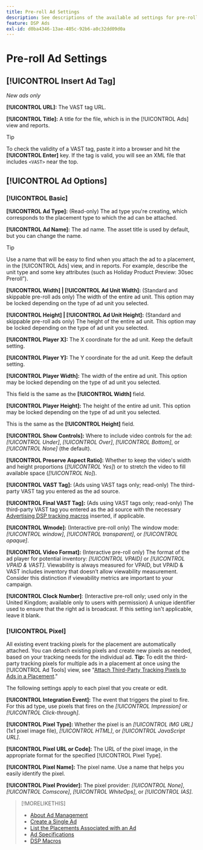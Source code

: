 ```yaml
---
title: Pre-roll Ad Settings
description: See descriptions of the available ad settings for pre-roll ads.
feature: DSP Ads
exl-id: d0ba4346-13ae-405c-92b6-a0c32dd09d0a
---
```

# Pre-roll Ad Settings

## [!UICONTROL Insert Ad Tag]

*New ads only*

**[!UICONTROL URL]:** The VAST tag URL.

**[!UICONTROL Title]:** A title for the file, which is in the [!UICONTROL Ads] view and reports.

>[!TIP]
>
> To check the validity of a VAST tag, paste it into a browser and hit the **[!UICONTROL Enter]** key. If the tag is valid, you will see an XML file that includes `<VAST>` near the top.

## [!UICONTROL Ad Options]

### [!UICONTROL Basic]

**[!UICONTROL Ad Type]:** (Read-only) The ad type you're creating, which corresponds to the placement type to which the ad can be attached.

**[!UICONTROL Ad Name]:** The ad name. The asset title is used by default, but you can change the name.

>[!TIP]
>
> Use a name that will be easy to find when you attach the ad to a placement, in the [!UICONTROL Ads] view, and in reports. For example, describe the unit type and some key attributes (such as Holiday Product Preview: 30sec Preroll”).

**[!UICONTROL Width] | [!UICONTROL Ad Unit Width]:** (Standard and skippable pre-roll ads only) The width of the entire ad unit. This option may be locked depending on the type of ad unit you selected.

**[!UICONTROL Height] | [!UICONTROL Ad Unit Height]:** (Standard and skippable pre-roll ads only) The height of the entire ad unit. This option may be locked depending on the type of ad unit you selected.

**[!UICONTROL Player X]:** The X coordinate for the ad unit. Keep the default setting.

**[!UICONTROL Player Y]:** The Y coordinate for the ad unit. Keep the default setting.

**[!UICONTROL Player Width]:** The width of the entire ad unit. This option may be locked depending on the type of ad unit you selected.

This field is the same as the **[!UICONTROL Width]** field.

**[!UICONTROL Player Height]:** The height of the entire ad unit. This option may be locked depending on the type of ad unit you selected.

This is the same as the **[!UICONTROL Height]** field.

**[!UICONTROL Show Controls]:** Where to include video controls for the ad: *[!UICONTROL Under]*, *[!UICONTROL Over]*, *[!UICONTROL Bottom]*, or *[!UICONTROL None]* (the default).

**[!UICONTROL Preserve Aspect Ratio]:** Whether to keep the video's width and height proportions (*[!UICONTROL Yes]*) or to stretch the video to fill available space (*[!UICONTROL No]*).

**[!UICONTROL VAST Tag]:** (Ads using VAST tags only; read-only) The third-party VAST tag you entered as the ad source.

**[!UICONTROL Final VAST Tag]:** (Ads using VAST tags only; read-only) The third-party VAST tag you entered as the ad source with the necessary [Advertising DSP tracking macros](/help/dsp/campaign-management/macros.md) inserted, if applicable.

**[!UICONTROL Wmode]:** (Interactive pre-roll only) The window mode: *[!UICONTROL window]*, *[!UICONTROL transparent]*, or *[!UICONTROL opaque]*.

**[!UICONTROL Video Format]:** (Interactive pre-roll only) The format of the ad player for potential inventory: *[!UICONTROL VPAID]* or *[!UICONTROL VPAID & VAST]*. Viewability is always measured for VPAID, but VPAID & VAST includes inventory that doesn’t allow viewability measurement. Consider this distinction if viewability metrics are important to your campaign.

**[!UICONTROL Clock Number]**: (Interactive pre-roll only; used only in the United Kingdom; available only to users with permission) A unique identifier used to ensure that the right ad is broadcast. If this setting isn't applicable, leave it blank.

### [!UICONTROL Pixel]

All existing event tracking pixels for the placement are automatically attached. You can detach existing pixels and create new pixels as needed, based on your tracking needs for the individual ad. **Tip:** To edit the third-party tracking pixels for multiple ads in a placement at once using the [!UICONTROL Ad Tools] view, see "[Attach Third-Party Tracking Pixels to Ads in a Placement](/help/dsp/campaign-management/ads/ad-attach-to-placement.md#attach-pixels-ads)."

The following settings apply to each pixel that you create or edit.

**[!UICONTROL Integration Event]:** The event that triggers the pixel to fire. For this ad type, use pixels that fires on the *[!UICONTROL Impression]* or *[!UICONTROL Click-through]*.

**[!UICONTROL Pixel Type]:** Whether the pixel is an *[!UICONTROL IMG URL]* (1x1 pixel image file), *[!UICONTROL HTML]*, or *[!UICONTROL JavaScript URL]*.

**[!UICONTROL Pixel URL or Code]:** The URL of the pixel image, in the appropriate format for the specified [!UICONTROL Pixel Type].

**[!UICONTROL Pixel Name]:** The pixel name. Use a name that helps you easily identify the pixel.

**[!UICONTROL Pixel Provider]:** The pixel provider: *[!UICONTROL None]*, *[!UICONTROL Comscore]*, *[!UICONTROL WhiteOps]*, or *[!UICONTROL IAS]*.

>[!MORELIKETHIS]
>
>* [About Ad Management](ad-about.md)
>* [Create a Single Ad](ad-create.md)
>* [List the Placements Associated with an Ad](/help/dsp/campaign-management/ads/ad-list-placements.md)
>* [Ad Specifications](ad-specs.md)
>* [DSP Macros](/help/dsp/campaign-management/macros.md)
